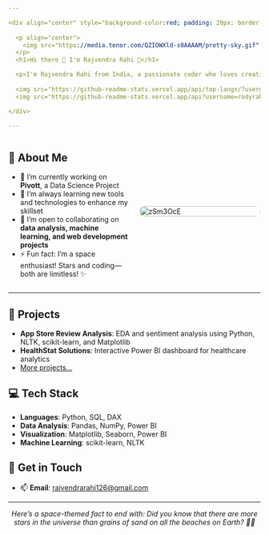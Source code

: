 ```yaml
---

<div align="center" style="background-color:red; padding: 20px; border-radius: 10px; color: #ffffff;">
  
  <p align="center">
    <img src="https://media.tenor.com/QZIOWXld-s0AAAAM/pretty-sky.gif" style="border-radius: 2rem;" height="500" width="1000"/>
  </p>
  <h1>Hi there 👋 I'm Rajvendra Rahi 🚀</h1>

  <p>I'm Rajvendra Rahi from India, a passionate coder who loves creating solutions and exploring the world of tech. Welcome to my GitHub profile! Here, you'll find projects that span data analysis, machine learning, and more. 🌌</p>
  
  <img src="https://github-readme-stats.vercel.app/api/top-langs/?username=rodyrahi&layout=compact&theme=radical" alt="Top Languages" />
  <img src="https://github-readme-stats.vercel.app/api?username=rodyrahi&show_icons=true&theme=radical" alt="GitHub Stats" />

</div>

---
```


<div style="display: flex; align-items: center; gap: 20px;">
  <div style="flex: 1;">
    <h2>🚀 About Me</h2>
    <ul>
      <li>🔭 I’m currently working on <strong>Pivott</strong>, a Data Science Project</li>
      <li>🌱 I’m always learning new tools and technologies to enhance my skillset</li>
      <li>👯 I’m open to collaborating on <strong>data analysis, machine learning, and web development projects</strong></li>
      <li>⚡ Fun fact: I’m a space enthusiast! Stars and coding—both are limitless! ✨</li>
    </ul>
  </div>
  
  <div style="flex: 1;">
    <img src="https://github.com/user-attachments/assets/aee3c7dc-1905-48c7-bcc8-47bbfe15bc2b" alt="zSm3OcE" style="border-radius: 10px; width: 100%; max-width: 300px;" />
  </div>
</div>

---

## 🌌 Projects
- **App Store Review Analysis**: EDA and sentiment analysis using Python, NLTK, scikit-learn, and Matplotlib
- **HealthStat Solutions**: Interactive Power BI dashboard for healthcare analytics
- [More projects...](https://github.com/rodyrahi?tab=repositories)

## 💻 Tech Stack
- **Languages**: Python, SQL, DAX
- **Data Analysis**: Pandas, NumPy, Power BI
- **Visualization**: Matplotlib, Seaborn, Power BI
- **Machine Learning**: scikit-learn, NLTK

## 🌠 Get in Touch
- 📫 **Email**: [rajvendrarahi126@gmail.com](mailto:rajvendrarahi126@gmail.com)

---

<div align="center">
  <em>Here’s a space-themed fact to end with: Did you know that there are more stars in the universe than grains of sand on all the beaches on Earth? 🌌✨</em>
</div>
